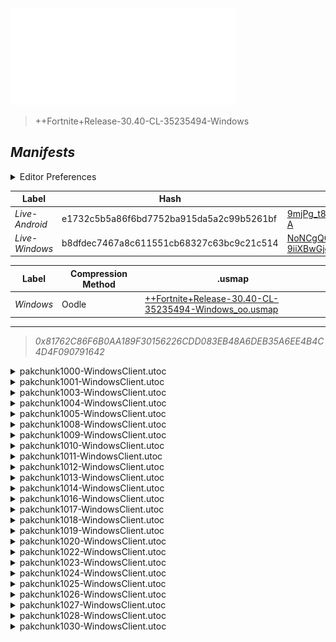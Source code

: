 <a href="#manifests">
  <img style="pointer-events: none" src="https://raw.githubusercontent.com/Tectors/fn-archive/master/.github/source/dependents/gen.30.40.svg" width="360" height="155"\>
</a>

 >  
  
  > ++Fortnite+Release-30.40-CL-35235494-Windows

## *Manifests*
<details>
  <summary>Editor Preferences</summary>

 > 
    ((Value="0x386A97D80B873437CD3B589A80483A7F03ABDC86F4B3CFF988E04B9C3734BD21",Guid="0A6F8755332638E42FC052470B3BD065"),(Value="0x771B5F45A05F7958B93FA17734051005AD6524AF1E77EF0729E50D23CCD83411",Guid="15AA9676F80B50171D3C21E3020906B3"),(Value="0xBA45BE10200197CB2FF6A15476972476A5BA211B1900F9CF1164AEE9BB1B098B",Guid="1EFA43A2FEDB492EA32BB6AF50E8B0CA"),(Value="0x5B84403F8FE6133685DD14C256E7FAF1A822D6025A8B203B199D60FC00A467E1",Guid="202E50F5991EBFA0EEC41A2029847D41"),(Value="0x22816566AD592BC67FAB52C7CCDC51BA3A2FD1BC67D6BE664725BA52D366CC5D",Guid="2764E12E58C474C6AC7F5035A80A78A2"),(Value="0xEC7C42321E3AC08FF39FF309895DA2393A1B97ACEA90473B398284096F85C8D6",Guid="467EBA8364CE2AA18ADFBF79DB7BE920"),(Value="0xD5634820B60C3B8882A36AA48CFEBC20AC5D08934B8DFD43F7CCB729EFDCF46C",Guid="47F6751F0EE3E8716C1B9DBC9796AAE7"),(Value="0xB040794937BAD48466E1FBA8D808BC188AF019851BB09AB43501371AA3CDC8DB",Guid="6024CDC6A7AD11D34A4357B928F4C340"),(Value="0xCE86C824E9D70CB9253EE401373A2A43200748700957C4691D5BC3EDDC4F15A0",Guid="615ABCE79E307A611C31DAB9B5877EA9"),(Value="0xA028E5CA50C4A1D1E74F2F5BC59D4A4FDF437DB921B23C3CDFDCA6A353BDD6E5",Guid="6204514DD102F27477CE0D7A811CBBE5"),(Value="0xD949B37437A997C368A3E2C05A4B7F8BB6DEF90BC94C8B2EB2A0D166CC7C37D2",Guid="738B025296E10AD69AE5FDA250CE65FF"),(Value="0x0A46508EA815DAB4BE5307FFD344DB37EA3BE049301E639D8635B144B2DB02A6",Guid="73D899AB236474741E0B023F2B00FD88"),(Value="0x7720668020BB4E5782D668D412780E265E5A9B3E8E073771FF07A38AFD8CAD97",Guid="8E00C7A2A21FA7B4E700B07C507A41BE"),(Value="0x60192B9ACBEF341AF1FA7169438CBB53475FCC3ECAEFD453E957DE4CF8E3A26D",Guid="90ABE984619A1CC48646BC37CAF2D4E1"),(Value="0x92AA23A0C2659060D222818E5F832DCA28C0A27984491AEF875A5D098A5A776E",Guid="A871664A8BB4DC1C1CCF27F042ACA0A2"),(Value="0xFE08E444D01584CB169613E45FAD4BCC090A14CA9D3F273D9CD1A0BBE6A11DDF",Guid="AB2F922860753269B1C2335CE5C0DD5D"),(Value="0x3AEBD45DDC3B81385A513A0A3C252DEA564125F3A0298812F3E7F32FD7196795",Guid="BA02A6A5604CB94ED9B9D7A197670870"),(Value="0x8774BAB1B671304759FC9526575093B1B1E06035C1118107FBD507D8AC8AB74D",Guid="CB64FB9BB49C7D49609F8594DE9AD1FE"),(Value="0x0145A9F3D5DB185D94546696C45FFA885DBD3D3E3F6B14E5DF36E41BFC3C3DFA",Guid="DD660E9B181B4FB3D8A9D263E3FA4B36"),(Value="0x79ABB1B8D70274025B3261477C483BD890A2FAD623FB76A3BE1C92E29CCF018F",Guid="E047757EE42F321629ACB70579AFFE3B"),(Value="0x6C0DA140BF12969849B4A6E63C110C47D943BBEF045781C59C86FED9770D36C5",Guid="E8555D6A18160009C6FE750CDADD8BFF"),(Value="0xCBCBDBB45DB32DFBF4367BAD956EE5B0DAD7590369126B848986F7E00620510C",Guid="E9EB23F83112E35700E8BC975D74BADE"),(Value="0x4E9974AFC1F2E9CBA4BF3719543A05331640E6C15939EB9C93824434E7E62C84",Guid="EA894BE3D14E66D4D1D86D9AE2EE9514"),(Value="0x3694D5F8D9E6CBFE9015681CFA1EBDBAD7202C515FC6F1FD9CA17D4E6DE23278",Guid="EB06D2E764EF6E03658811E0A1B7BBC9"),(Value="0xD0598BD058941D1E474C282A9C1FF9D842DBAB9AC089A4493D1F36ED2C0EB105",Guid="F7591219D2C7DE5F225F0DCF06F27FE9"))
</details>

| Label | Hash | Route |
| - | - | - |
| *Live-Android* | e1732c5b5a86f6bd7752ba915da5a2c99b5261bf | [9mjPg_t8giCCB3gQyk64u4o_Wivj-A](https://github.com/Tectors/fn-archive/blob/master/manifests/9mjPg_t8giCCB3gQyk64u4o_Wivj-A.manifest) |
| *Live-Windows* | b8dfdec7467a8c611551cb68327c63bc9c21c514 | [NoNCgQG-9iiXBwGjo0SmGmXR962VXw](https://github.com/Tectors/fn-archive/blob/master/manifests/NoNCgQG-9iiXBwGjo0SmGmXR962VXw.manifest) |


| Label | Compression Method | .usmap |
| - | - | - |
| *Windows* | Oodle | [++Fortnite+Release-30.40-CL-35235494-Windows_oo.usmap](https://github.com/Tectors/fn-archive/blob/master/manifests/mappings/++Fortnite+Release-30.40-CL-35235494-Windows_oo.usmap) |

---

> *0x81762C86F6B0AA189F30156226CDD083EB48A6DEB35A6EE4B4C4D4F090791642*

<details>
  <summary>pakchunk1000-WindowsClient.utoc</summary>

 > 
    0x386A97D80B873437CD3B589A80483A7F03ABDC86F4B3CFF988E04B9C3734BD21
    KEYCHAIN: 0A6F8755332638E42FC052470B3BD065:OGqX2AuHNDfNO1iagEg6fwOr3Ib0s8/5iOBLnDc0vSE=

  <img src="https://raw.githubusercontent.com/Tectors/fn-archive/master/.github/source/dependents/referred/Character_RareDelightSail.svg" width="100"> <img src="https://raw.githubusercontent.com/Tectors/fn-archive/master/.github/source/dependents/referred/Backpack_RareDelight.svg" width="100"> 
</details>

<details>
  <summary>pakchunk1001-WindowsClient.utoc</summary>

 > 
    0x771B5F45A05F7958B93FA17734051005AD6524AF1E77EF0729E50D23CCD83411
    KEYCHAIN: 15AA9676F80B50171D3C21E3020906B3:dxtfRaBfeVi5P6F3NAUQBa1lJK8ed+8HKeUNI8zYNBE=

  </details>

<details>
  <summary>pakchunk1003-WindowsClient.utoc</summary>

 > 
    0xBA45BE10200197CB2FF6A15476972476A5BA211B1900F9CF1164AEE9BB1B098B
    KEYCHAIN: 1EFA43A2FEDB492EA32BB6AF50E8B0CA:ukW+ECABl8sv9qFUdpckdqW6IRsZAPnPEWSu6bsbCYs=

  <img src="https://raw.githubusercontent.com/Tectors/fn-archive/master/.github/source/dependents/referred/Pickaxe_AccentWall.svg" width="100"> <img src="https://raw.githubusercontent.com/Tectors/fn-archive/master/.github/source/dependents/referred/EID_AccentWall.svg" width="100"> <img src="https://raw.githubusercontent.com/Tectors/fn-archive/master/.github/source/dependents/referred/Backpack_AccentWall.svg" width="100"> 
</details>

<details>
  <summary>pakchunk1004-WindowsClient.utoc</summary>

 > 
    0x5B84403F8FE6133685DD14C256E7FAF1A822D6025A8B203B199D60FC00A467E1
    KEYCHAIN: 202E50F5991EBFA0EEC41A2029847D41:W4RAP4/mEzaF3RTCVuf68agi1gJaiyA7GZ1g/ACkZ+E=

  </details>

<details>
  <summary>pakchunk1005-WindowsClient.utoc</summary>

 > 
    0x22816566AD592BC67FAB52C7CCDC51BA3A2FD1BC67D6BE664725BA52D366CC5D
    KEYCHAIN: 2764E12E58C474C6AC7F5035A80A78A2:IoFlZq1ZK8Z/q1LHzNxRujov0bxn1r5mRyW6UtNmzF0=

  <img src="https://raw.githubusercontent.com/Tectors/fn-archive/master/.github/source/dependents/referred/EID_mesmerize.svg" width="100"> 
</details>

<details>
  <summary>pakchunk1008-WindowsClient.utoc</summary>

 > 
    0xEC7C42321E3AC08FF39FF309895DA2393A1B97ACEA90473B398284096F85C8D6
    KEYCHAIN: 467EBA8364CE2AA18ADFBF79DB7BE920:7HxCMh46wI/zn/MJiV2iOTobl6zqkEc7OYKECW+FyNY=

  <img src="https://raw.githubusercontent.com/Tectors/fn-archive/master/.github/source/dependents/referred/Pickaxe_StoneLion.svg" width="100"> <img src="https://raw.githubusercontent.com/Tectors/fn-archive/master/.github/source/dependents/referred/Backpack_StoneLion.svg" width="100"> 
</details>

<details>
  <summary>pakchunk1009-WindowsClient.utoc</summary>

 > 
    0xD5634820B60C3B8882A36AA48CFEBC20AC5D08934B8DFD43F7CCB729EFDCF46C
    KEYCHAIN: 47F6751F0EE3E8716C1B9DBC9796AAE7:1WNIILYMO4iCo2qkjP68IKxdCJNLjf1D98y3Ke/c9Gw=

  <img src="https://raw.githubusercontent.com/Tectors/fn-archive/master/.github/source/dependents/referred/EID_Reverie.svg" width="100"> 
</details>

<details>
  <summary>pakchunk1010-WindowsClient.utoc</summary>

 > 
    0xB040794937BAD48466E1FBA8D808BC188AF019851BB09AB43501371AA3CDC8DB
    KEYCHAIN: 6024CDC6A7AD11D34A4357B928F4C340:sEB5STe61IRm4fuo2Ai8GIrwGYUbsJq0NQE3GqPNyNs=

  <img src="https://raw.githubusercontent.com/Tectors/fn-archive/master/.github/source/dependents/referred/EID_Depart.svg" width="100"> 
</details>

<details>
  <summary>pakchunk1011-WindowsClient.utoc</summary>

 > 
    0xCE86C824E9D70CB9253EE401373A2A43200748700957C4691D5BC3EDDC4F15A0
    KEYCHAIN: 615ABCE79E307A611C31DAB9B5877EA9:zobIJOnXDLklPuQBNzoqQyAHSHAJV8RpHVvD7dxPFaA=

  <img src="https://raw.githubusercontent.com/Tectors/fn-archive/master/.github/source/dependents/referred/EID_Sublime.svg" width="100"> 
</details>

<details>
  <summary>pakchunk1012-WindowsClient.utoc</summary>

 > 
    0xA028E5CA50C4A1D1E74F2F5BC59D4A4FDF437DB921B23C3CDFDCA6A353BDD6E5
    KEYCHAIN: 6204514DD102F27477CE0D7A811CBBE5:oCjlylDEodHnTy9bxZ1KT99Dfbkhsjw839ymo1O91uU=

  <img src="https://raw.githubusercontent.com/Tectors/fn-archive/master/.github/source/dependents/referred/EID_Distraught.svg" width="100"> 
</details>

<details>
  <summary>pakchunk1013-WindowsClient.utoc</summary>

 > 
    0xD949B37437A997C368A3E2C05A4B7F8BB6DEF90BC94C8B2EB2A0D166CC7C37D2
    KEYCHAIN: 738B025296E10AD69AE5FDA250CE65FF:2UmzdDepl8Noo+LAWkt/i7be+QvJTIsusqDRZsx8N9I=

  <img src="https://raw.githubusercontent.com/Tectors/fn-archive/master/.github/source/dependents/referred/EID_Outburst.svg" width="100"> 
</details>

<details>
  <summary>pakchunk1014-WindowsClient.utoc</summary>

 > 
    0x0A46508EA815DAB4BE5307FFD344DB37EA3BE049301E639D8635B144B2DB02A6
    KEYCHAIN: 73D899AB236474741E0B023F2B00FD88:CkZQjqgV2rS+Uwf/00TbN+o74EkwHmOdhjWxRLLbAqY=

  <img src="https://raw.githubusercontent.com/Tectors/fn-archive/master/.github/source/dependents/referred/Wrap_HydroBottle.svg" width="100"> <img src="https://raw.githubusercontent.com/Tectors/fn-archive/master/.github/source/dependents/referred/Pickaxe_HydroBottle.svg" width="100"> <img src="https://raw.githubusercontent.com/Tectors/fn-archive/master/.github/source/dependents/referred/Character_HydroBottle.svg" width="100"> <img src="https://raw.githubusercontent.com/Tectors/fn-archive/master/.github/source/dependents/referred/Backpack_HydroBottle.svg" width="100"> 
</details>

<details>
  <summary>pakchunk1016-WindowsClient.utoc</summary>

 > 
    0x7720668020BB4E5782D668D412780E265E5A9B3E8E073771FF07A38AFD8CAD97
    KEYCHAIN: 8E00C7A2A21FA7B4E700B07C507A41BE:dyBmgCC7TleC1mjUEngOJl5amz6OBzdx/wejiv2MrZc=

  <img src="https://raw.githubusercontent.com/Tectors/fn-archive/master/.github/source/dependents/referred/Pickaxe_DomeRoof.svg" width="100"> 
</details>

<details>
  <summary>pakchunk1017-WindowsClient.utoc</summary>

 > 
    0x60192B9ACBEF341AF1FA7169438CBB53475FCC3ECAEFD453E957DE4CF8E3A26D
    KEYCHAIN: 90ABE984619A1CC48646BC37CAF2D4E1:YBkrmsvvNBrx+nFpQ4y7U0dfzD7K79RT6VfeTPjjom0=

  </details>

<details>
  <summary>pakchunk1018-WindowsClient.utoc</summary>

 > 
    0x92AA23A0C2659060D222818E5F832DCA28C0A27984491AEF875A5D098A5A776E
    KEYCHAIN: A871664A8BB4DC1C1CCF27F042ACA0A2:kqojoMJlkGDSIoGOX4MtyijAonmESRrvh1pdCYpad24=

  </details>

<details>
  <summary>pakchunk1019-WindowsClient.utoc</summary>

 > 
    0xFE08E444D01584CB169613E45FAD4BCC090A14CA9D3F273D9CD1A0BBE6A11DDF
    KEYCHAIN: AB2F922860753269B1C2335CE5C0DD5D:/gjkRNAVhMsWlhPkX61LzAkKFMqdPyc9nNGgu+ahHd8=

  <img src="https://raw.githubusercontent.com/Tectors/fn-archive/master/.github/source/dependents/referred/EID_Melody.svg" width="100"> 
</details>

<details>
  <summary>pakchunk1020-WindowsClient.utoc</summary>

 > 
    0x3AEBD45DDC3B81385A513A0A3C252DEA564125F3A0298812F3E7F32FD7196795
    KEYCHAIN: BA02A6A5604CB94ED9B9D7A197670870:OuvUXdw7gThaUToKPCUt6lZBJfOgKYgS8+fzL9cZZ5U=

  <img src="https://raw.githubusercontent.com/Tectors/fn-archive/master/.github/source/dependents/referred/EID_Incantation.svg" width="100"> <img src="https://raw.githubusercontent.com/Tectors/fn-archive/master/.github/source/dependents/referred/Character_BraveBuildSuper.svg" width="100"> 
</details>

<details>
  <summary>pakchunk1022-WindowsClient.utoc</summary>

 > 
    0x8774BAB1B671304759FC9526575093B1B1E06035C1118107FBD507D8AC8AB74D
    KEYCHAIN: CB64FB9BB49C7D49609F8594DE9AD1FE:h3S6sbZxMEdZ/JUmV1CTsbHgYDXBEYEH+9UH2KyKt00=

  <img src="https://raw.githubusercontent.com/Tectors/fn-archive/master/.github/source/dependents/referred/EID_Bewilder.svg" width="100"> 
</details>

<details>
  <summary>pakchunk1023-WindowsClient.utoc</summary>

 > 
    0x0145A9F3D5DB185D94546696C45FFA885DBD3D3E3F6B14E5DF36E41BFC3C3DFA
    KEYCHAIN: DD660E9B181B4FB3D8A9D263E3FA4B36:AUWp89XbGF2UVGaWxF/6iF29PT4/axTl3zbkG/w8Pfo=

  <img src="https://raw.githubusercontent.com/Tectors/fn-archive/master/.github/source/dependents/referred/Wrap_OliveStomp.svg" width="100"> <img src="https://raw.githubusercontent.com/Tectors/fn-archive/master/.github/source/dependents/referred/Wrap_DriedSilk.svg" width="100"> <img src="https://raw.githubusercontent.com/Tectors/fn-archive/master/.github/source/dependents/referred/Pickaxe_OliveStomp.svg" width="100"> <img src="https://raw.githubusercontent.com/Tectors/fn-archive/master/.github/source/dependents/referred/Pickaxe_DriedSilk.svg" width="100"> <img src="https://raw.githubusercontent.com/Tectors/fn-archive/master/.github/source/dependents/referred/Glider_OliveStomp.svg" width="100"> <img src="https://raw.githubusercontent.com/Tectors/fn-archive/master/.github/source/dependents/referred/Glider_DriedSilk.svg" width="100"> <img src="https://raw.githubusercontent.com/Tectors/fn-archive/master/.github/source/dependents/referred/EID_OliveStomp.svg" width="100"> <img src="https://raw.githubusercontent.com/Tectors/fn-archive/master/.github/source/dependents/referred/EID_DriedSilk.svg" width="100"> <img src="https://raw.githubusercontent.com/Tectors/fn-archive/master/.github/source/dependents/referred/Character_OliveStomp.svg" width="100"> <img src="https://raw.githubusercontent.com/Tectors/fn-archive/master/.github/source/dependents/referred/Character_DriedSilk.svg" width="100"> <img src="https://raw.githubusercontent.com/Tectors/fn-archive/master/.github/source/dependents/referred/Backpack_OliveStomp.svg" width="100"> <img src="https://raw.githubusercontent.com/Tectors/fn-archive/master/.github/source/dependents/referred/Backpack_DriedSilk.svg" width="100"> 
</details>

<details>
  <summary>pakchunk1024-WindowsClient.utoc</summary>

 > 
    0x79ABB1B8D70274025B3261477C483BD890A2FAD623FB76A3BE1C92E29CCF018F
    KEYCHAIN: E047757EE42F321629ACB70579AFFE3B:eauxuNcCdAJbMmFHfEg72JCi+tYj+3ajvhyS4pzPAY8=

  <img src="https://raw.githubusercontent.com/Tectors/fn-archive/master/.github/source/dependents/referred/EID_Stumble.svg" width="100"> 
</details>

<details>
  <summary>pakchunk1025-WindowsClient.utoc</summary>

 > 
    0x6C0DA140BF12969849B4A6E63C110C47D943BBEF045781C59C86FED9770D36C5
    KEYCHAIN: E8555D6A18160009C6FE750CDADD8BFF:bA2hQL8SlphJtKbmPBEMR9lDu+8EV4HFnIb+2XcNNsU=

  <img src="https://raw.githubusercontent.com/Tectors/fn-archive/master/.github/source/dependents/referred/Wrap_WeaveHarbor.svg" width="100"> <img src="https://raw.githubusercontent.com/Tectors/fn-archive/master/.github/source/dependents/referred/Spray_WeaveHarbor.svg" width="100"> <img src="https://raw.githubusercontent.com/Tectors/fn-archive/master/.github/source/dependents/referred/Pickaxe_WeaveHarbor.svg" width="100"> <img src="https://raw.githubusercontent.com/Tectors/fn-archive/master/.github/source/dependents/referred/MusicPack_212_WeaveHarbor.svg" width="100"> 
</details>

<details>
  <summary>pakchunk1026-WindowsClient.utoc</summary>

 > 
    0xCBCBDBB45DB32DFBF4367BAD956EE5B0DAD7590369126B848986F7E00620510C
    KEYCHAIN: E9EB23F83112E35700E8BC975D74BADE:y8vbtF2zLfv0NnutlW7lsNrXWQNpEmuEiYb34AYgUQw=

  </details>

<details>
  <summary>pakchunk1027-WindowsClient.utoc</summary>

 > 
    0x4E9974AFC1F2E9CBA4BF3719543A05331640E6C15939EB9C93824434E7E62C84
    KEYCHAIN: EA894BE3D14E66D4D1D86D9AE2EE9514:Tpl0r8Hy6cukvzcZVDoFMxZA5sFZOeuck4JENOfmLIQ=

  <img src="https://raw.githubusercontent.com/Tectors/fn-archive/master/.github/source/dependents/referred/EID_Vacant.svg" width="100"> 
</details>

<details>
  <summary>pakchunk1028-WindowsClient.utoc</summary>

 > 
    0x3694D5F8D9E6CBFE9015681CFA1EBDBAD7202C515FC6F1FD9CA17D4E6DE23278
    KEYCHAIN: EB06D2E764EF6E03658811E0A1B7BBC9:NpTV+Nnmy/6QFWgc+h69utcgLFFfxvH9nKF9Tm3iMng=

  <img src="https://raw.githubusercontent.com/Tectors/fn-archive/master/.github/source/dependents/referred/EID_Canine.svg" width="100"> 
</details>

<details>
  <summary>pakchunk1030-WindowsClient.utoc</summary>

 > 
    0xD0598BD058941D1E474C282A9C1FF9D842DBAB9AC089A4493D1F36ED2C0EB105
    KEYCHAIN: F7591219D2C7DE5F225F0DCF06F27FE9:0FmL0FiUHR5HTCgqnB/52ELbq5rAiaRJPR827SwOsQU=

  <img src="https://raw.githubusercontent.com/Tectors/fn-archive/master/.github/source/dependents/referred/EID_Inspect.svg" width="100"> 
</details>

